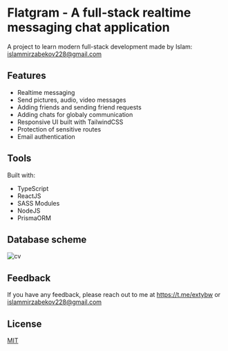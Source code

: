 # Flatgram - A full-stack realtime messaging chat application

A project to learn modern full-stack development made by Islam: islammirzabekov228@gmail.com

## Features

- Realtime messaging
- Send pictures, audio, video messages
- Adding friends and sending friend requests
- Adding chats for globaly communication
- Responsive UI built with TailwindCSS
- Protection of sensitive routes
- Email authentication

## Tools
Built with:
- TypeScript
- ReactJS
- SASS Modules
- NodeJS
- PrismaORM

## Database scheme
![cv](https://github.com/uwuichimaru/flatgram/releases/download/scheme/infologicalScheme.jpg)

## Feedback

If you have any feedback, please reach out to me at https://t.me/extybw or islammirzabekov228@gmail.com

## License

[MIT](https://choosealicense.com/licenses/mit/)
